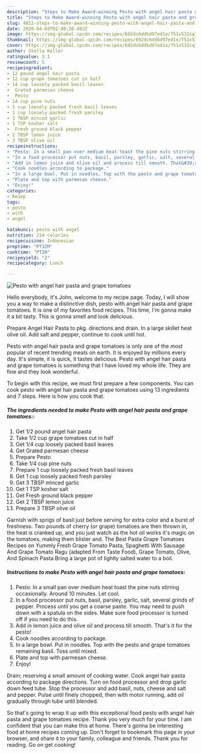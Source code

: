 ```yaml
---
description: "Steps to Make Award-winning Pesto with angel hair pasta and grape tomatoes"
title: "Steps to Make Award-winning Pesto with angel hair pasta and grape tomatoes"
slug: 4812-steps-to-make-award-winning-pesto-with-angel-hair-pasta-and-grape-tomatoes
date: 2020-04-03T02:48:20.492Z
image: https://img-global.cpcdn.com/recipes/692dc6ddbd97ed1e/751x532cq70/pesto-with-angel-hair-pasta-and-grape-tomatoes-recipe-main-photo.jpg
thumbnail: https://img-global.cpcdn.com/recipes/692dc6ddbd97ed1e/751x532cq70/pesto-with-angel-hair-pasta-and-grape-tomatoes-recipe-main-photo.jpg
cover: https://img-global.cpcdn.com/recipes/692dc6ddbd97ed1e/751x532cq70/pesto-with-angel-hair-pasta-and-grape-tomatoes-recipe-main-photo.jpg
author: Stella Keller
ratingvalue: 3.1
reviewcount: 5
recipeingredient:
- 12 pound angel hair pasta
- 12 cup grape tomatoes cut in half
- 14 cup loosely packed basil leaves
-  Grated parmesan cheese
-  Pesto
- 14 cup pine nuts
- 1 cup loosely packed fresh basil leaves
- 1 cup loosely packed fresh parsley
- 3 TBSP minced garlic
- 1 TSP kosher salt
-  Fresh ground black pepper
- 2 TBSP lemon juice
- 3 TBSP olive oil
recipeinstructions:
- "Pesto: In a small pan over medium heat toast the pine nuts stirring occasionally. Around 10 minutes. Let cool."
- "In a food processor put nuts, basil, parsley, garlic, salt, several grinds of pepper. Process until you get a coarse paste. You may need to push down with a spatula on the sides. Make sure food processor is turned off if you need to do this."
- "Add in lemon juice and olive oil and process till smooth. That&#39;s it for the pesto!"
- "Cook noodles according to package."
- "In a large bowl. Put in noodles. Top with the pesto and grape tomatoes remaining basil. Toss until mixed."
- "Plate and top with parmesan cheese."
- "Enjoy!"
categories:
- Resep
tags:
- pesto
- with
- angel

katakunci: pesto with angel
nutrition: 214 calories
recipecuisine: Indonesian
preptime: "PT32M"
cooktime: "PT2H"
recipeyield: "2"
recipecategory: Lunch

---
```



![Pesto with angel hair pasta and grape tomatoes](https://img-global.cpcdn.com/recipes/692dc6ddbd97ed1e/751x532cq70/pesto-with-angel-hair-pasta-and-grape-tomatoes-recipe-main-photo.jpg)

Hello everybody, it's John, welcome to my recipe page. Today, I will show you a way to make a distinctive dish, pesto with angel hair pasta and grape tomatoes. It is one of my favorites food recipes. This time, I'm gonna make it a bit tasty. This is gonna smell and look delicious.

Prepare Angel Hair Pasta to pkg. directions and drain. In a large skillet heat olive oil. Add salt and pepper, continue to cook until hot.

Pesto with angel hair pasta and grape tomatoes is only one of the most popular of recent trending meals on earth. It is enjoyed by millions every day. It's simple, it is quick, it tastes delicious. Pesto with angel hair pasta and grape tomatoes is something that I have loved my whole life. They are fine and they look wonderful.


To begin with this recipe, we must first prepare a few components. You can cook pesto with angel hair pasta and grape tomatoes using 13 ingredients and 7 steps. Here is how you cook that.

##### The ingredients needed to make Pesto with angel hair pasta and grape tomatoes::

1. Get 1/2 pound angel hair pasta
1. Take 1/2 cup grape tomatoes cut in half
1. Get 1/4 cup loosely packed basil leaves
1. Get  Grated parmesan cheese
1. Prepare  Pesto
1. Take 1/4 cup pine nuts
1. Prepare 1 cup loosely packed fresh basil leaves
1. Get 1 cup loosely packed fresh parsley
1. Get 3 TBSP minced garlic
1. Get 1 TSP kosher salt
1. Get  Fresh ground black pepper
1. Get 2 TBSP lemon juice
1. Prepare 3 TBSP olive oil


Garnish with sprigs of basil just before serving for extra color and a burst of freshness. Two pounds of cherry (or grape) tomatoes are then thrown in, the heat is cranked up, and you just watch as the hot oil works it&#39;s magic on the tomatoes, making them blister and. The Best Pasta Grape Tomatoes Recipes on Yummly Fresh Grape Tomato Pasta, Spaghetti With Sausage And Grape Tomato Ragu (adapted From Taste Food), Grape Tomato, Olive, And Spinach Pasta Bring a large pot of lightly salted water to a boil. 

##### Instructions to make Pesto with angel hair pasta and grape tomatoes:

1. Pesto: In a small pan over medium heat toast the pine nuts stirring occasionally. Around 10 minutes. Let cool.
1. In a food processor put nuts, basil, parsley, garlic, salt, several grinds of pepper. Process until you get a coarse paste. You may need to push down with a spatula on the sides. Make sure food processor is turned off if you need to do this.
1. Add in lemon juice and olive oil and process till smooth. That&#39;s it for the pesto!
1. Cook noodles according to package.
1. In a large bowl. Put in noodles. Top with the pesto and grape tomatoes remaining basil. Toss until mixed.
1. Plate and top with parmesan cheese.
1. Enjoy!


Drain; reserving a small amount of cooking water. Cook angel hair pasta according to package directions. Turn on food processor and drop garlic down feed tube. Stop the processor and add basil, nuts, cheese and salt and pepper. Pulse until finely chopped, then with motor running, add oil gradually through tube until blended. 

So that's going to wrap it up with this exceptional food pesto with angel hair pasta and grape tomatoes recipe. Thank you very much for your time. I am confident that you can make this at home. There's gonna be interesting food at home recipes coming up. Don't forget to bookmark this page in your browser, and share it to your family, colleague and friends. Thank you for reading. Go on get cooking!
